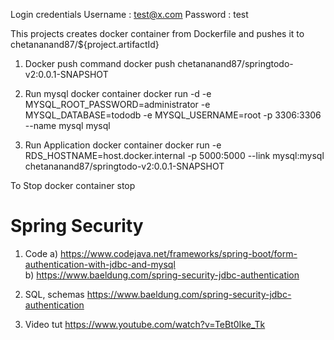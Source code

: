 Login credentials
Username : test@x.com
Password : test


This projects creates docker container from Dockerfile and pushes it to
chetananand87/${project.artifactId}

1) Docker push command
docker push chetananand87/springtodo-v2:0.0.1-SNAPSHOT

2) Run mysql docker container
docker run -d -e MYSQL_ROOT_PASSWORD=administrator -e MYSQL_DATABASE=tododb -e MYSQL_USERNAME=root -p 3306:3306 --name mysql mysql


2) Run Application docker container
docker run -e RDS_HOSTNAME=host.docker.internal -p 5000:5000 --link mysql:mysql chetananand87/springtodo-v2:0.0.1-SNAPSHOT

To Stop
docker container stop <container-id>



Spring Security
===================================================
1) Code
a) https://www.codejava.net/frameworks/spring-boot/form-authentication-with-jdbc-and-mysql  
b) https://www.baeldung.com/spring-security-jdbc-authentication


2) SQL, schemas
https://www.baeldung.com/spring-security-jdbc-authentication


3) Video tut
https://www.youtube.com/watch?v=TeBt0Ike_Tk




